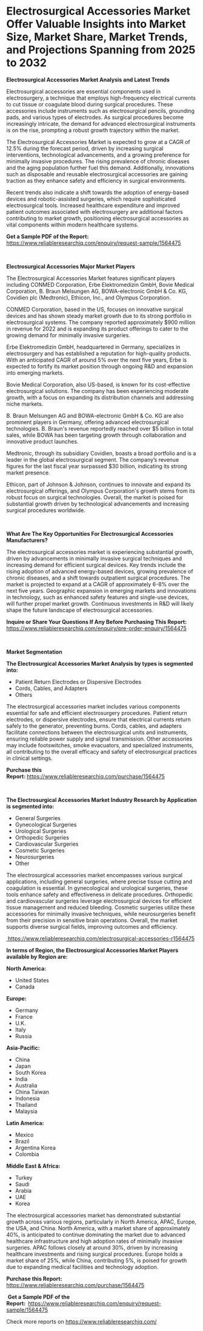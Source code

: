 <p><h1>Electrosurgical Accessories Market Offer Valuable Insights into Market Size, Market Share, Market Trends, and Projections Spanning from 2025 to 2032</h1></p><p><strong>Electrosurgical Accessories Market Analysis and Latest Trends</strong></p>
<p><p>Electrosurgical accessories are essential components used in electrosurgery, a technique that employs high-frequency electrical currents to cut tissue or coagulate blood during surgical procedures. These accessories include instruments such as electrosurgical pencils, grounding pads, and various types of electrodes. As surgical procedures become increasingly intricate, the demand for advanced electrosurgical instruments is on the rise, prompting a robust growth trajectory within the market.</p><p>The Electrosurgical Accessories Market is expected to grow at a CAGR of 12.5% during the forecast period, driven by increasing surgical interventions, technological advancements, and a growing preference for minimally invasive procedures. The rising prevalence of chronic diseases and the aging population further fuel this demand. Additionally, innovations such as disposable and reusable electrosurgical accessories are gaining traction as they enhance safety and efficiency in surgical environments. </p><p>Recent trends also indicate a shift towards the adoption of energy-based devices and robotic-assisted surgeries, which require sophisticated electrosurgical tools. Increased healthcare expenditure and improved patient outcomes associated with electrosurgery are additional factors contributing to market growth, positioning electrosurgical accessories as vital components within modern healthcare systems.</p></p>
<p><strong>Get a Sample PDF of the Report:&nbsp;</strong> <a href="https://www.reliableresearchiq.com/enquiry/request-sample/1564475?utm_campaign=2265&utm_medium=2&utm_source=Github&utm_content=ia&utm_term=03032025&utm_id=electrosurgical-accessories">https://www.reliableresearchiq.com/enquiry/request-sample/1564475</a></p>
<p>&nbsp;</p>
<p><strong>Electrosurgical Accessories Major Market Players</strong></p>
<p><p>The Electrosurgical Accessories Market features significant players including CONMED Corporation, Erbe Elektromedizin GmbH, Bovie Medical Corporation, B. Braun Melsungen AG, BOWA-electronic GmbH & Co. KG, Covidien plc (Medtronic), Ethicon, Inc., and Olympus Corporation. </p><p>CONMED Corporation, based in the US, focuses on innovative surgical devices and has shown steady market growth due to its strong portfolio in electrosurgical systems. The company reported approximately $900 million in revenue for 2022 and is expanding its product offerings to cater to the growing demand for minimally invasive surgeries.</p><p>Erbe Elektromedizin GmbH, headquartered in Germany, specializes in electrosurgery and has established a reputation for high-quality products. With an anticipated CAGR of around 5% over the next five years, Erbe is expected to fortify its market position through ongoing R&D and expansion into emerging markets.</p><p>Bovie Medical Corporation, also US-based, is known for its cost-effective electrosurgical solutions. The company has been experiencing moderate growth, with a focus on expanding its distribution channels and addressing niche markets. </p><p>B. Braun Melsungen AG and BOWA-electronic GmbH & Co. KG are also prominent players in Germany, offering advanced electrosurgical technologies. B. Braun's revenue reportedly reached over $5 billion in total sales, while BOWA has been targeting growth through collaboration and innovative product launches.</p><p>Medtronic, through its subsidiary Covidien, boasts a broad portfolio and is a leader in the global electrosurgical segment. The company’s revenue figures for the last fiscal year surpassed $30 billion, indicating its strong market presence.</p><p>Ethicon, part of Johnson & Johnson, continues to innovate and expand its electrosurgical offerings, and Olympus Corporation's growth stems from its robust focus on surgical technologies. Overall, the market is poised for substantial growth driven by technological advancements and increasing surgical procedures worldwide.</p></p>
<p>&nbsp;</p>
<p><strong>What Are The Key Opportunities For Electrosurgical Accessories Manufacturers?</strong></p>
<p><p>The electrosurgical accessories market is experiencing substantial growth, driven by advancements in minimally invasive surgical techniques and increasing demand for efficient surgical devices. Key trends include the rising adoption of advanced energy-based devices, growing prevalence of chronic diseases, and a shift towards outpatient surgical procedures. The market is projected to expand at a CAGR of approximately 6-8% over the next five years. Geographic expansion in emerging markets and innovations in technology, such as enhanced safety features and single-use devices, will further propel market growth. Continuous investments in R&D will likely shape the future landscape of electrosurgical accessories.</p></p>
<p><strong>Inquire or Share Your Questions If Any Before Purchasing This Report:</strong> <a href="https://www.reliableresearchiq.com/enquiry/pre-order-enquiry/1564475?utm_campaign=2265&utm_medium=2&utm_source=Github&utm_content=ia&utm_term=03032025&utm_id=electrosurgical-accessories">https://www.reliableresearchiq.com/enquiry/pre-order-enquiry/1564475</a></p>
<p>&nbsp;</p>
<p><strong>Market Segmentation</strong></p>
<p><strong>The Electrosurgical Accessories Market Analysis by types is segmented into:</strong></p>
<p><ul><li>Patient Return Electrodes or Dispersive Electrodes</li><li>Cords, Cables, and Adapters</li><li>Others</li></ul></p>
<p><p>The electrosurgical accessories market includes various components essential for safe and efficient electrosurgery procedures. Patient return electrodes, or dispersive electrodes, ensure that electrical currents return safely to the generator, preventing burns. Cords, cables, and adapters facilitate connections between the electrosurgical units and instruments, ensuring reliable power supply and signal transmission. Other accessories may include footswitches, smoke evacuators, and specialized instruments, all contributing to the overall efficacy and safety of electrosurgical practices in clinical settings.</p></p>
<p><strong>Purchase this Report:&nbsp;</strong><a href="https://www.reliableresearchiq.com/purchase/1564475?utm_campaign=2265&utm_medium=2&utm_source=Github&utm_content=ia&utm_term=03032025&utm_id=electrosurgical-accessories">https://www.reliableresearchiq.com/purchase/1564475</a></p>
<p>&nbsp;</p>
<p><strong>The Electrosurgical Accessories Market Industry Research by Application is segmented into:</strong></p>
<p><ul><li>General Surgeries</li><li>Gynecological Surgeries</li><li>Urological Surgeries</li><li>Orthopedic Surgeries</li><li>Cardiovascular Surgeries</li><li>Cosmetic Surgeries</li><li>Neurosurgeries</li><li>Other</li></ul></p>
<p><p>The electrosurgical accessories market encompasses various surgical applications, including general surgeries, where precise tissue cutting and coagulation is essential. In gynecological and urological surgeries, these tools enhance safety and effectiveness in delicate procedures. Orthopedic and cardiovascular surgeries leverage electrosurgical devices for efficient tissue management and reduced bleeding. Cosmetic surgeries utilize these accessories for minimally invasive techniques, while neurosurgeries benefit from their precision in sensitive brain operations. Overall, the market supports diverse surgical fields, improving outcomes and efficiency.</p></p>
<p><a href="https://www.reliableresearchiq.com/electrosurgical-accessories-r1564475?utm_campaign=2265&utm_medium=2&utm_source=Github&utm_content=ia&utm_term=03032025&utm_id=electrosurgical-accessories">&nbsp;https://www.reliableresearchiq.com/electrosurgical-accessories-r1564475</a></p>
<p><strong>In terms of Region, the Electrosurgical Accessories Market Players available by Region are:</strong></p>
<p>
    <p> <strong> North America: </strong>
        <ul>
            <li>United States</li>
            <li>Canada</li>
        </ul>
        </p> 
    <p> <strong> Europe: </strong>
        <ul>
            <li>Germany</li>
            <li>France</li>
            <li>U.K.</li>
            <li>Italy</li>
            <li>Russia</li>
        </ul>
        </p> 
    <p> <strong> Asia-Pacific: </strong>
        <ul>
            <li>China</li>
            <li>Japan</li>
            <li>South Korea</li>
            <li>India</li>
            <li>Australia</li>
            <li>China Taiwan</li>
            <li>Indonesia</li>
            <li>Thailand</li>
            <li>Malaysia</li>
        </ul>
        </p> 
    <p> <strong> Latin America: </strong>
        <ul>
            <li>Mexico</li>
            <li>Brazil</li>
            <li>Argentina Korea</li>
            <li>Colombia</li>
        </ul>
        </p> 
    <p> <strong> Middle East & Africa: </strong>
        <ul>
            <li>Turkey</li>
            <li>Saudi</li>
            <li>Arabia</li>
            <li>UAE</li>
            <li>Korea</li>
        </ul>
    </p>
    </p>
<p><p>The electrosurgical accessories market has demonstrated substantial growth across various regions, particularly in North America, APAC, Europe, the USA, and China. North America, with a market share of approximately 40%, is anticipated to continue dominating the market due to advanced healthcare infrastructure and high adoption rates of minimally invasive surgeries. APAC follows closely at around 30%, driven by increasing healthcare investments and rising surgical procedures. Europe holds a market share of 25%, while China, contributing 5%, is poised for growth due to expanding medical facilities and technology adoption.</p></p>
<p><strong>Purchase this Report: </strong><a href="https://www.reliableresearchiq.com/purchase/1564475?utm_campaign=2265&utm_medium=2&utm_source=Github&utm_content=ia&utm_term=03032025&utm_id=electrosurgical-accessories">https://www.reliableresearchiq.com/purchase/1564475</a></p>
<p>&nbsp;<strong>Get a Sample PDF of the Report:&nbsp;&nbsp;</strong><a href="https://www.reliableresearchiq.com/enquiry/request-sample/1564475?utm_campaign=2265&utm_medium=2&utm_source=Github&utm_content=ia&utm_term=03032025&utm_id=electrosurgical-accessories">https://www.reliableresearchiq.com/enquiry/request-sample/1564475</a></p>
<p><strong></strong></p>
<p>Check more reports on <a href="https://www.reliableresearchiq.com/?utm_campaign=2265&utm_medium=2&utm_source=Github&utm_content=ia&utm_term=03032025&utm_id=electrosurgical-accessories">https://www.reliableresearchiq.com/</a></p>